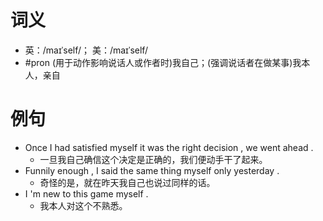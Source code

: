 # 词义
- 英：/maɪˈself/； 美：/maɪˈself/
- #pron (用于动作影响说话人或作者时)我自己；(强调说话者在做某事)我本人，亲自
# 例句
- Once I had satisfied myself it was the right decision , we went ahead .
	- 一旦我自己确信这个决定是正确的，我们便动手干了起来。
- Funnily enough , I said the same thing myself only yesterday .
	- 奇怪的是，就在昨天我自己也说过同样的话。
- I 'm new to this game myself .
	- 我本人对这个不熟悉。
